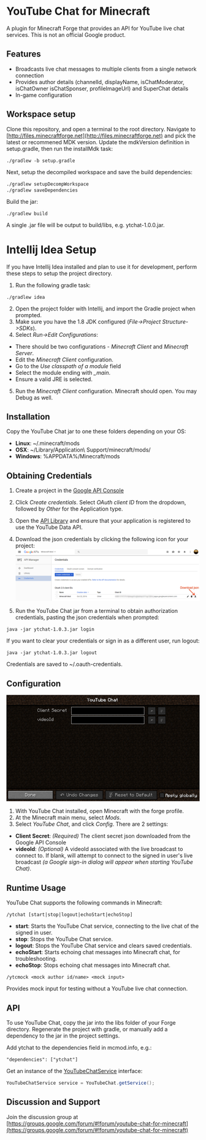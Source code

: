 # YouTube Chat for Minecraft

A plugin for Minecraft Forge that provides an API for YouTube live chat
services. This is not an official Google product.

## Features

*  Broadcasts live chat messages to multiple clients from a single network
  connection
*  Provides author details (channelId, displayName, isChatModerator, isChatOwner
   isChatSponser, profileImageUrl) and SuperChat details
*  In-game configuration

## Workspace setup

Clone this repository, and open a terminal to the root directory. Navigate to
[http://files.minecraftforge.net](http://files.minecraftforge.net) and pick
the latest or recommened MDK version. Update the mdkVersion definition in
setup.gradle, then run the installMdk task:

  ```
  ./gradlew -b setup.gradle
  ```

Next, setup the decompiled workspace and save the build dependencies:

  ```
  ./gradlew setupDecompWorkspace
  ./gradlew saveDependencies
  ```

Build the jar:

  ```
  ./gradlew build
  ```

A single .jar file will be output to build/libs, e.g. ytchat-1.0.0.jar.


# Intellij Idea Setup

If you have Intellij Idea installed and plan to use it for development, perform
these steps to setup the project directory.

1. Run the following gradle task:

  ```
  ./gradlew idea
  ```
2.  Open the project folder with Intellij, and import the Gradle project
  when prompted.
3.  Make sure you have the 1.8 JDK configured (*File->Project Structure->SDKs*).
4.  Select *Run->Edit Configurations*:
  * There should be two configurations - *Minecraft Client* and *Minecraft
  Server*.
  * Edit the *Minecraft Client* configuration.
  * Go to the *Use classpath of a module* field
  * Select the module ending with *_main*.
  * Ensure a valid JRE is selected.
5.  Run the *Minecraft Client* configuration. Minecraft should open. You may
 Debug as well.

## Installation

Copy the YouTube Chat jar to one these folders depending on your OS:

* **Linux**: ~/.minecraft/mods
* **OSX**: ~/Library/Application\ Support/minecraft/mods/
* **Windows**: %APPDATA%/Minecraft/mods

## Obtaining Credentials

1.  Create a project in the [Google API Console](https://console.developers.google.com/)

2.  Click *Create credentials*. Select *OAuth client ID* from the dropdown,
followed by *Other* for the Application type.

3.  Open the [API Library](https://console.developers.google.com/apis/library?project=_)
    and ensure that your application is registered to use the YouTube Data API.

4.  Download the json credentials by clicking the following icon for your
  project: ![Download json](download_json.png)

5.  Run the YouTube Chat jar from a terminal to obtain authorization credentials,
pasting the json credentials when prompted:

```
java -jar ytchat-1.0.3.jar login
```

If you want to clear your credentials or sign in as a different user, run logout:

```
java -jar ytchat-1.0.3.jar logout
```

Credentials are saved to ~/.oauth-credentials.

## Configuration

![Configuration](configuration.png)

1.  With YouTube Chat installed, open Minecraft with the forge profile.
2.  At the Minecraft main menu, select *Mods*.
3.  Select *YouTube Chat*, and click *Config*. There are 2 settings:
  *  **Client Secret**: *(Required)* The client secret json downloaded from the
  Google API Console
  *  **videoId**: *(Optional)* A videoId associated with the live broadcast to
  connect to. If blank, will attempt to connect to the signed in user's live
  broadcast *(a Google sign-in dialog will appear when starting YouTube Chat)*.

## Runtime Usage

YouTube Chat supports the following commands in Minecraft:

```
/ytchat [start|stop|logout|echoStart|echoStop]
```
*  **start**: Starts the YouTube Chat service, connecting to the live chat of
the signed in user.
*  **stop**: Stops the YouTube Chat service.
*  **logout**: Stops the YouTube Chat service and clears saved credentials.
*  **echoStart**: Starts echoing chat messages into Minecraft chat,
   for troubleshooting.
*  **echoStop**: Stops echoing chat messages into Minecraft chat.

```
/ytcmock <mock author id/name> <mock input>
```

Provides mock input for testing without a YouTube live chat connection.

## API

To use YouTube Chat, copy the jar into the libs folder of your Forge directory.
Regenerate the project with gradle, or manually add a dependency to the jar in
the project settings.

Add ytchat to the dependencies field in mcmod.info, e.g.:

  ```
  "dependencies": ["ytchat"]
  ```
Get an instance of the [YouTubeChatService](https://github.com/youtube/youtube-chat-for-minecraft/blob/master/src/main/java/com/google/youtube/gaming/chat/YouTubeChatService.java)
interface:

  ```java
  YouTubeChatService service = YouTubeChat.getService();
  ```
## Discussion and Support

Join the discussion group at 
[https://groups.google.com/forum/#!forum/youtube-chat-for-minecraft](https://groups.google.com/forum/#!forum/youtube-chat-for-minecraft)